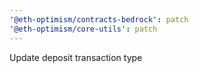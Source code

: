 ```yaml
---
'@eth-optimism/contracts-bedrock': patch
'@eth-optimism/core-utils': patch
---
```


Update deposit transaction type
